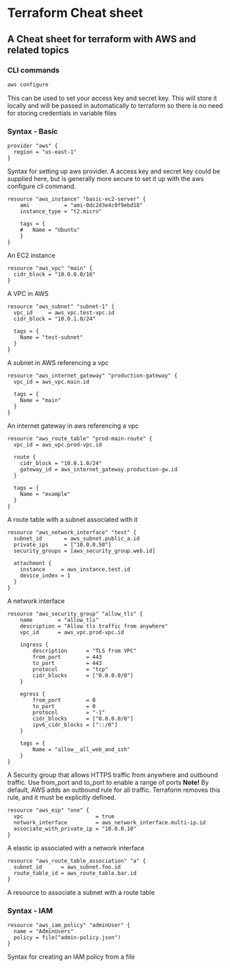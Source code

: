 # Terraform Cheat sheet
## A Cheat sheet for terraform with AWS and related topics

### CLI commands
```bash
aws configure
```
This can be used to set your access key and secret key. This will store it locally and will be passed in automatically to terraform so there is no need for storing credentials in variable files

### Syntax - Basic
```hcl
provider "aws" {
  region = "us-east-1"
}
```
Syntax for setting up aws provider. A access key and secret key could be supplied here, but is generally more secure to set it up with the aws configure cli command.

```hcl
resource "aws_instance" "basic-ec2-server" {
    ami           = "ami-0dc2d3e4c0f9ebd18"
    instance_type = "t2.micro"

    tags = {
    #   Name = "Ubuntu"
    }
}
```
An EC2 instance

```hcl
resource "aws_vpc" "main" {
  cidr_block = "10.0.0.0/16"
}
```
A VPC in AWS

```hcl
resource "aws_subnet" "subnet-1" {
  vpc_id     = aws_vpc.test-vpc.id
  cidr_block = "10.0.1.0/24"

  tags = {
    Name = "test-subnet"
  }
}
```
A subnet in AWS referencing a vpc

```hcl
resource "aws_internet_gateway" "production-gateway" {
  vpc_id = aws_vpc.main.id

  tags = {
    Name = "main"
  }
}
```
An internet gateway in aws referencing a vpc

```hcl
resource "aws_route_table" "prod-main-route" {
  vpc_id = aws_vpc.prod-vpc.id

  route {
    cidr_block = "10.0.1.0/24"
    gateway_id = aws_internet_gateway.production-gw.id
  }

  tags = {
    Name = "example"
  }
}
```
A route table with a subnet associated with it


```hcl
resource "aws_network_interface" "test" {
  subnet_id       = aws_subnet.public_a.id
  private_ips     = ["10.0.0.50"]
  security_groups = [aws_security_group.web.id]

  attachment {
    instance     = aws_instance.test.id
    device_index = 1
  }
}
```
A network interface

```hcl
resource "aws_security_group" "allow_tls" {
    name        = "allow_tls"
    description = "Allow tls traffic from anywhere"
    vpc_id      = aws_vpc.prod-vpc.id

    ingress {
        description      = "TLS from VPC"
        from_port        = 443
        to_port          = 443
        protocol         = "tcp"
        cidr_blocks      = ["0.0.0.0/0"]
    }

    egress {
        from_port        = 0
        to_port          = 0
        protocol         = "-1"
        cidr_blocks      = ["0.0.0.0/0"]
        ipv6_cidr_blocks = ["::/0"]
    }

    tags = {
        Name = "allow__all_web_and_ssh"
    }
}
```
A Security group that allows HTTPS traffic from anywhere and outbound traffic. Use from_port and to_port to enable a range of ports
**Note!** By default, AWS adds an outbound rule for all traffic. Terraform removes this rule, and it must be explicitly defined.

```hcl
resource "aws_eip" "one" {
  vpc                       = true
  network_interface         = aws_network_interface.multi-ip.id
  associate_with_private_ip = "10.0.0.10"
}
```
A elastic ip associated with a network interface

```hcl
resource "aws_route_table_association" "a" {
  subnet_id      = aws_subnet.foo.id
  route_table_id = aws_route_table.bar.id
}
```
A resource to associate a subnet with a route table

### Syntax - IAM

```hcl
resource "aws_iam_policy" "adminUser" {
  name = "AdminUsers"
  policy = file("admin-policy.json")
}
```
Syntax for creating an IAM policy from a file